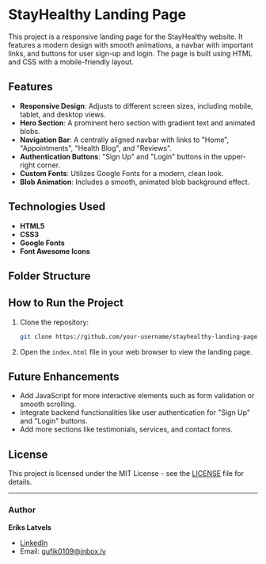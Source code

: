 # StayHealthy Landing Page

This project is a responsive landing page for the StayHealthy website. It features a modern design with smooth animations, a navbar with important links, and buttons for user sign-up and login. The page is built using HTML and CSS with a mobile-friendly layout.

## Features

- **Responsive Design**: Adjusts to different screen sizes, including mobile, tablet, and desktop views.
- **Hero Section**: A prominent hero section with gradient text and animated blobs.
- **Navigation Bar**: A centrally aligned navbar with links to "Home", "Appointments", "Health Blog", and "Reviews".
- **Authentication Buttons**: "Sign Up" and "Login" buttons in the upper-right corner.
- **Custom Fonts**: Utilizes Google Fonts for a modern, clean look.
- **Blob Animation**: Includes a smooth, animated blob background effect.

## Technologies Used

- **HTML5**
- **CSS3**
- **Google Fonts**
- **Font Awesome Icons**

## Folder Structure


## How to Run the Project

1. Clone the repository:

    ```bash
    git clone https://github.com/your-username/stayhealthy-landing-page.git
    ```

2. Open the `index.html` file in your web browser to view the landing page.

## Future Enhancements

- Add JavaScript for more interactive elements such as form validation or smooth scrolling.
- Integrate backend functionalities like user authentication for "Sign Up" and "Login" buttons.
- Add more sections like testimonials, services, and contact forms.

## License

This project is licensed under the MIT License - see the [LICENSE](LICENSE) file for details.

---

### Author

**Eriks Latvels**

- [LinkedIn](https://www.linkedin.com/in/eriks-latvels)
- Email: gufik0109@inbox.lv